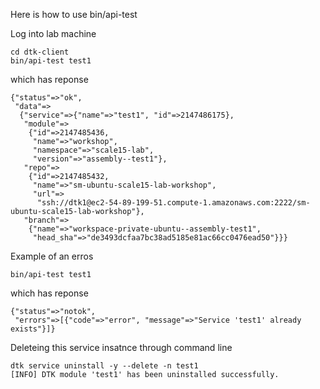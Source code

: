 Here is how to use bin/api-test

Log into lab machine
```
cd dtk-client
bin/api-test test1
```
which has reponse
```
{"status"=>"ok",
 "data"=>
  {"service"=>{"name"=>"test1", "id"=>2147486175},
   "module"=>
    {"id"=>2147485436,
     "name"=>"workshop",
     "namespace"=>"scale15-lab",
     "version"=>"assembly--test1"},
   "repo"=>
    {"id"=>2147485432,
     "name"=>"sm-ubuntu-scale15-lab-workshop",
     "url"=>
      "ssh://dtk1@ec2-54-89-199-51.compute-1.amazonaws.com:2222/sm-ubuntu-scale15-lab-workshop"},
   "branch"=>
    {"name"=>"workspace-private-ubuntu--assembly-test1",
     "head_sha"=>"de3493dcfaa7bc38ad5185e81ac66cc0476ead50"}}}
 ```
 Example of an erros
```
bin/api-test test1
```
which has reponse
```
{"status"=>"notok",
 "errors"=>[{"code"=>"error", "message"=>"Service 'test1' already exists"}]}
 ```
 Deleteing this service insatnce through command line
 ```
dtk service uninstall -y --delete -n test1
[INFO] DTK module 'test1' has been uninstalled successfully.
```
